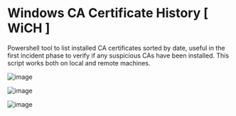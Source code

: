 # Windows CA Certificate History [ WiCH ]
Powershell tool to list installed CA certificates sorted by date, useful in the first incident phase to verify if any suspicious CAs have been installed.
This script works both on local and remote machines.


![image](https://github.com/user-attachments/assets/ea397660-e92c-4dc4-a5fa-488a6eacab3e)


![image](https://github.com/massimiliano-dalcero/Windows_CA_certificate_history/assets/5049867/9173f77b-9121-4d36-b839-02fae6bc1706)


![image](https://github.com/massimiliano-dalcero/Windows_CA_certificate_history/assets/5049867/e7d3b203-17bf-470d-bd41-cc8b4fa1aaab)



